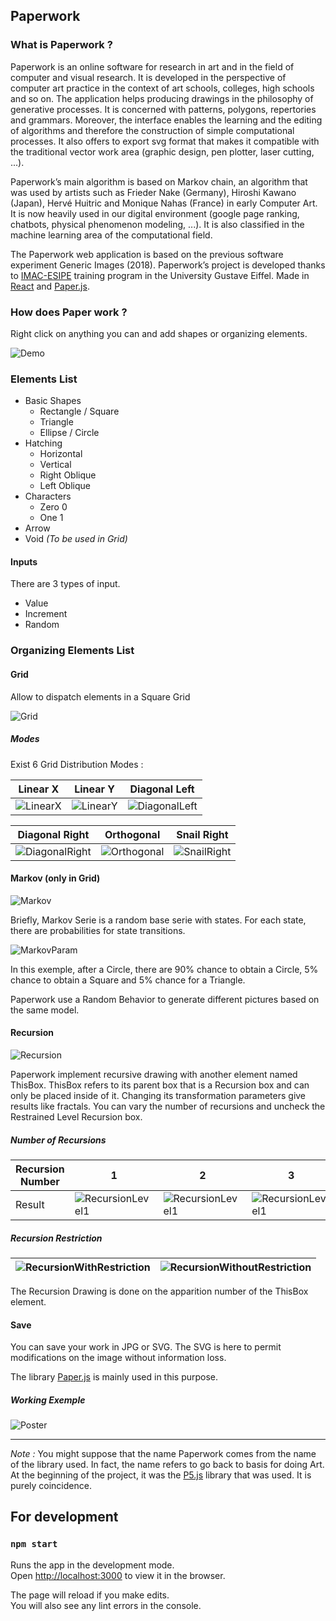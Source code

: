 ## Paperwork

### What is Paperwork ?

Paperwork is an online software for research in art and in the field of computer and visual research. It is developed in the perspective of computer art practice in the context of art schools, colleges, high schools and so on. The application helps producing drawings in the philosophy of generative processes. It is concerned with patterns, polygons, repertories and grammars. Moreover, the interface enables the learning and the editing of algorithms and therefore the construction of simple computational processes. It also offers to export svg format that makes it compatible with the traditional vector work area (graphic design, pen plotter, laser cutting, ...).

Paperwork’s main algorithm is based on Markov chain, an algorithm that was used by artists such as Frieder Nake (Germany), Hiroshi Kawano (Japan), Hervé Huitric and Monique Nahas (France) in early Computer Art. It is now heavily used in our digital environment (google page ranking, chatbots, physical phenomenon modeling, ...). It is also classified in the machine learning area of the computational field.

The Paperwork web application is based on the previous software experiment Generic Images (2018). Paperwork’s project is developed thanks to [IMAC-ESIPE](https://www.ingenieur-imac.fr) training program in the University Gustave Eiffel. Made in [React](https://reactjs.org) and [Paper.js](http://paperjs.org).

### How does Paper work ?

Right click on anything you can and add shapes or organizing elements.

![Demo](/pictures/workspace.gif)

### Elements List

* Basic Shapes
  * Rectangle / Square
  * Triangle
  * Ellipse / Circle
* Hatching
  * Horizontal
  * Vertical
  * Right Oblique
  * Left Oblique
* Characters
  * Zero 0
  * One 1
* Arrow
* Void *(To be used in Grid)*

#### Inputs

There are 3 types of input.
* Value
* Increment
* Random

### Organizing Elements List

#### Grid

Allow to dispatch elements in a Square Grid

![Grid](/pictures/Grid.PNG)

##### Modes

Exist 6 Grid Distribution Modes :

Linear X |  Linear Y | Diagonal Left 
------------ | ------------- | -------------
![LinearX](/pictures/LinearX.png) | ![LinearY](/pictures/LinearY.png) | ![DiagonalLeft](/pictures/DiagonalLeft.png)


Diagonal Right | Orthogonal | Snail Right
------------- | ------------- | -------------
![DiagonalRight](/pictures/DiagonalRight.png) | ![Orthogonal](/pictures/Orthogonal.png) | ![SnailRight](/pictures/SnailRight.png)
  

#### Markov (only in Grid)

![Markov](/pictures/Markov.PNG)

Briefly, Markov Serie is a random base serie with states. For each state, there are probabilities for state transitions.

![MarkovParam](/pictures/MarkovParam.PNG)

In this exemple, after a Circle, there are 90% chance to obtain a Circle, 5% chance to obtain a Square and 5% chance for a Triangle.

Paperwork use a Random Behavior to generate different pictures based on the same model.

#### Recursion

![Recursion](/pictures/Recursion.PNG)

Paperwork implement recursive drawing with another element named ThisBox. ThisBox refers to its parent box that is a Recursion box and can only be placed inside of it. Changing its transformation parameters give results like fractals.
You can vary the number of recursions and uncheck the Restrained Level Recursion box.

##### Number of Recursions

Recursion Number | 1 | 2 | 3 | 4 | 5
--- | --- | --- | --- | --- | --- |
Result | ![RecursionLevel1](/pictures/RecursionLevel1.png) | ![RecursionLevel1](/pictures/RecursionLevel2.png) | ![RecursionLevel1](/pictures/RecursionLevel3.png) | ![RecursionLevel1](/pictures/RecursionLevel4.png) | ![RecursionLevel1](/pictures/RecursionLevel5.png)

##### Recursion Restriction
![RecursionWithRestriction](/pictures/RecursionWithRestriction.PNG) | ![RecursionWithoutRestriction](/pictures/RecursionWithoutRestriction.PNG)
--- | ---

The Recursion Drawing is done on the apparition number of the ThisBox element.

#### Save

You can save your work in JPG or SVG. The SVG is here to permit modifications on the image without information loss.

The library [Paper.js](http://paperjs.org) is mainly used in this purpose.

##### Working Exemple

![Poster](/pictures/Affiche.png)

___

*Note :* You might suppose that the name Paperwork comes from the name of the library used. In fact, the name refers to go back to basis for doing Art. At the beginning of the project, it was the [P5.js](https://p5js.org) library that was used. It is purely coincidence.

## For development

### `npm start`

Runs the app in the development mode.<br>
Open [http://localhost:3000](http://localhost:3000) to view it in the browser.

The page will reload if you make edits.<br>
You will also see any lint errors in the console.

